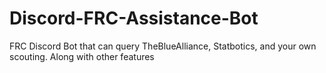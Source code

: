 # Discord-FRC-Assistance-Bot
FRC Discord Bot that can query TheBlueAlliance, Statbotics, and your own scouting. Along with other features
